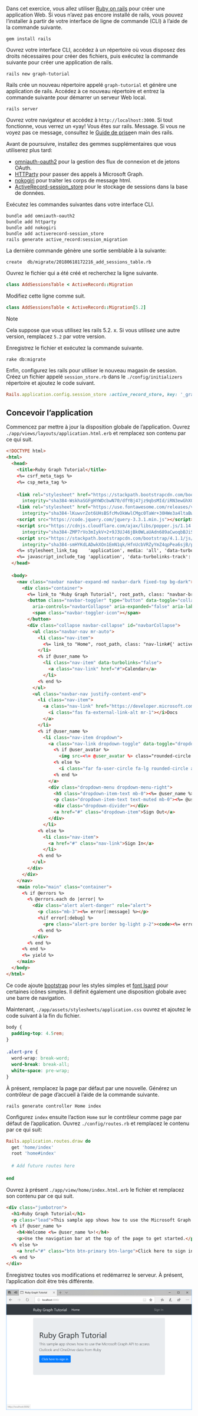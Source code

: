 <!-- markdownlint-disable MD002 MD041 -->

Dans cet exercice, vous allez utiliser [Ruby on rails](https://rubyonrails.org/) pour créer une application Web. Si vous n’avez pas encore installé de rails, vous pouvez l’installer à partir de votre interface de ligne de commande (CLI) à l’aide de la commande suivante.

```Shell
gem install rails
```

Ouvrez votre interface CLI, accédez à un répertoire où vous disposez des droits nécessaires pour créer des fichiers, puis exécutez la commande suivante pour créer une application de rails.

```Shell
rails new graph-tutorial
```

Rails crée un nouveau répertoire appelé `graph-tutorial` et génère une application de rails. Accédez à ce nouveau répertoire et entrez la commande suivante pour démarrer un serveur Web local.

```Shell
rails server
```

Ouvrez votre navigateur et accédez à `http://localhost:3000`. Si tout fonctionne, vous verrez un «yay! Vous êtes sur rails. Message. Si vous ne voyez pas ce message, consultez le [Guide de prise](http://guides.rubyonrails.org/)en main des rails.

Avant de poursuivre, installez des gemmes supplémentaires que vous utiliserez plus tard:

- [omniauth-oauth2](https://github.com/omniauth/omniauth-oauth2) pour la gestion des flux de connexion et de jetons OAuth.
- [HTTParty](https://github.com/jnunemaker/httparty) pour passer des appels à Microsoft Graph.
- [nokogiri](https://github.com/sparklemotion/nokogiri) pour traiter les corps de message html.
- [ActiveRecord-session_store](https://github.com/rails/activerecord-session_store) pour le stockage de sessions dans la base de données.

Exécutez les commandes suivantes dans votre interface CLI.

```Shell
bundle add omniauth-oauth2
bundle add httparty
bundle add nokogiri
bundle add activerecord-session_store
rails generate active_record:session_migration
```

La dernière commande génère une sortie semblable à la suivante:

```Shell
create  db/migrate/20180618172216_add_sessions_table.rb
```

Ouvrez le fichier qui a été créé et recherchez la ligne suivante.

```ruby
class AddSessionsTable < ActiveRecord::Migration
```

Modifiez cette ligne comme suit.

```ruby
class AddSessionsTable < ActiveRecord::Migration[5.2]
```

> [!NOTE]
> Cela suppose que vous utilisez les rails 5.2. x. Si vous utilisez une autre version, remplacez `5.2` par votre version.

Enregistrez le fichier et exécutez la commande suivante.

```Shell
rake db:migrate
```

Enfin, configurez les rails pour utiliser le nouveau magasin de session. Créez un fichier appelé `session_store.rb` dans le `./config/initializers` répertoire et ajoutez le code suivant.

```ruby
Rails.application.config.session_store :active_record_store, key: '_graph_app_session'
```

## <a name="design-the-app"></a>Concevoir l’application

Commencez par mettre à jour la disposition globale de l’application. Ouvrez `./app/views/layouts/application.html.erb` et remplacez son contenu par ce qui suit.

```html
<!DOCTYPE html>
<html>
  <head>
    <title>Ruby Graph Tutorial</title>
    <%= csrf_meta_tags %>
    <%= csp_meta_tag %>

    <link rel="stylesheet" href="https://stackpath.bootstrapcdn.com/bootstrap/4.1.1/css/bootstrap.min.css"
      integrity="sha384-WskhaSGFgHYWDcbwN70/dfYBj47jz9qbsMId/iRN3ewGhXQFZCSftd1LZCfmhktB" crossorigin="anonymous">
    <link rel="stylesheet" href="https://use.fontawesome.com/releases/v5.1.0/css/all.css"
      integrity="sha384-lKuwvrZot6UHsBSfcMvOkWwlCMgc0TaWr+30HWe3a4ltaBwTZhyTEggF5tJv8tbt" crossorigin="anonymous">
    <script src="https://code.jquery.com/jquery-3.3.1.min.js"></script>
    <script src="https://cdnjs.cloudflare.com/ajax/libs/popper.js/1.14.3/umd/popper.min.js"
      integrity="sha384-ZMP7rVo3mIykV+2+9J3UJ46jBk0WLaUAdn689aCwoqbBJiSnjAK/l8WvCWPIPm49" crossorigin="anonymous"></script>
    <script src="https://stackpath.bootstrapcdn.com/bootstrap/4.1.1/js/bootstrap.min.js"
      integrity="sha384-smHYKdLADwkXOn1EmN1qk/HfnUcbVRZyYmZ4qpPea6sjB/pTJ0euyQp0Mk8ck+5T" crossorigin="anonymous"></script>
    <%= stylesheet_link_tag    'application', media: 'all', 'data-turbolinks-track': 'reload' %>
    <%= javascript_include_tag 'application', 'data-turbolinks-track': 'reload' %>
  </head>

  <body>
    <nav class="navbar navbar-expand-md navbar-dark fixed-top bg-dark">
      <div class="container">
        <%= link_to "Ruby Graph Tutorial", root_path, class: "navbar-brand" %>
        <button class="navbar-toggler" type="button" data-toggle="collapse" data-target="#navbarCollapse"
          aria-controls="navbarCollapse" aria-expanded="false" aria-label="Toggle navigation">
          <span class="navbar-toggler-icon"></span>
        </button>
        <div class="collapse navbar-collapse" id="navbarCollapse">
          <ul class="navbar-nav mr-auto">
            <li class="nav-item">
              <%= link_to "Home", root_path, class: "nav-link#{' active' if controller.controller_name == 'home'}" %>
            </li>
            <% if @user_name %>
              <li class="nav-item" data-turbolinks="false">
                <a class="nav-link" href="#">Calendar</a>
              </li>
            <% end %>
          </ul>
          <ul class="navbar-nav justify-content-end">
            <li class="nav-item">
              <a class="nav-link" href="https://developer.microsoft.com/graph/docs/concepts/overview" target="_blank">
                <i class="fas fa-external-link-alt mr-1"></i>Docs
              </a>
            </li>
            <% if @user_name %>
              <li class="nav-item dropdown">
                <a class="nav-link dropdown-toggle" data-toggle="dropdown" href="#" role="button" aria-haspopup="true" aria-expanded="false">
                  <% if @user_avatar %>
                    <img src=<%= @user_avatar %> class="rounded-circle align-self-center mr-2" style="width: 32px;">
                  <% else %>
                    <i class="far fa-user-circle fa-lg rounded-circle align-self-center mr-2" style="width: 32px;"></i>
                  <% end %>
                </a>
                <div class="dropdown-menu dropdown-menu-right">
                  <h5 class="dropdown-item-text mb-0"><%= @user_name %></h5>
                  <p class="dropdown-item-text text-muted mb-0"><%= @user_email %></p>
                  <div class="dropdown-divider"></div>
                  <a href="#" class="dropdown-item">Sign Out</a>
                </div>
              </li>
            <% else %>
              <li class="nav-item">
                <a href="#" class="nav-link">Sign In</a>
              </li>
            <% end %>
          </ul>
        </div>
      </div>
    </nav>
    <main role="main" class="container">
      <% if @errors %>
        <% @errors.each do |error| %>
          <div class="alert alert-danger" role="alert">
            <p class="mb-3"><%= error[:message] %></p>
            <%if error[:debug] %>
              <pre class="alert-pre border bg-light p-2"><code><%= error[:debug] %></code></pre>
            <% end %>
          </div>
        <% end %>
      <% end %>
      <%= yield %>
    </main>
  </body>
</html>
```

Ce code ajoute [bootstrap](http://getbootstrap.com/) pour les styles simples et [font Isard](https://fontawesome.com/) pour certaines icônes simples. Il définit également une disposition globale avec une barre de navigation.

Maintenant, `./app/assets/stylesheets/application.css` ouvrez et ajoutez le code suivant à la fin du fichier.

```css
body {
  padding-top: 4.5rem;
}

.alert-pre {
  word-wrap: break-word;
  word-break: break-all;
  white-space: pre-wrap;
}
```

À présent, remplacez la page par défaut par une nouvelle. Générez un contrôleur de page d’accueil à l’aide de la commande suivante.

```Shell
rails generate controller Home index
```

Configurez `index` ensuite l’action `Home` sur le contrôleur comme page par défaut de l’application. Ouvrez `./config/routes.rb` et remplacez le contenu par ce qui suit:

```ruby
Rails.application.routes.draw do
  get 'home/index'
  root 'home#index'

  # Add future routes here

end
```

Ouvrez à présent `./app/view/home/index.html.erb` le fichier et remplacez son contenu par ce qui suit.

```html
<div class="jumbotron">
  <h1>Ruby Graph Tutorial</h1>
  <p class="lead">This sample app shows how to use the Microsoft Graph API to access Outlook and OneDrive data from Ruby</p>
  <% if @user_name %>
    <h4>Welcome <%= @user_name %>!</h4>
    <p>Use the navigation bar at the top of the page to get started.</p>
  <% else %>
    <a href="#" class="btn btn-primary btn-large">Click here to sign in</a>
  <% end %>
</div>
```

Enregistrez toutes vos modifications et redémarrez le serveur. À présent, l’application doit être très différente.

![Capture d’écran de la page d’accueil repensée](./images/create-app-01.png)